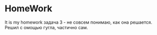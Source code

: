 # HomeWork
It is my homework
задача 3 - не совсем понимаю, как она решается. Решил с омощью гугла, частично сам.
